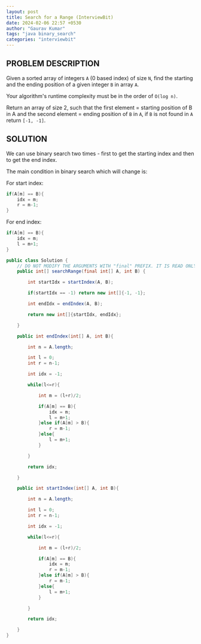 ```yaml
---
layout: post
title: Search for a Range (InterviewBit)
date: 2024-02-06 22:57 +0530
author: "Gaurav Kumar"
tags: "java binary_search"
categories: "interviewbit"
---
```


## PROBLEM DESCRIPTION

Given a sorted array of integers `A` (0 based index) of size `N`, find the starting and the ending position of a given integer `B` in array `A`.

Your algorithm's runtime complexity must be in the order of `O(log n)`.

Return an array of size 2, such that the first element = starting position of B in A and the second element = ending position of `B` in `A`, if `B` is not found in `A` return `[-1, -1]`.

## SOLUTION

We can use binary search two times - first to get the starting index and then to get the end index.

The main condition in binary search which will change is:

For start index:

```java
if(A[m] == B){
    idx = m;
    r = m-1;
}
```

For end index:

```java
if(A[m] == B){
    idx = m;
    l = m+1;
}
```

```java
public class Solution {
    // DO NOT MODIFY THE ARGUMENTS WITH "final" PREFIX. IT IS READ ONLY
    public int[] searchRange(final int[] A, int B) {

        int startIdx = startIndex(A, B);

        if(startIdx == -1) return new int[]{-1, -1};

        int endIdx = endIndex(A, B);

        return new int[]{startIdx, endIdx};

    }

    public int endIndex(int[] A, int B){

        int n = A.length;

        int l = 0;
        int r = n-1;

        int idx = -1;

        while(l<=r){

            int m = (l+r)/2;

            if(A[m] == B){
                idx = m;
                l = m+1;
            }else if(A[m] > B){
                r = m-1;
            }else{
                l = m+1;
            }

        }

        return idx;

    }

    public int startIndex(int[] A, int B){

        int n = A.length;

        int l = 0;
        int r = n-1;

        int idx = -1;

        while(l<=r){

            int m = (l+r)/2;

            if(A[m] == B){
                idx = m;
                r = m-1;
            }else if(A[m] > B){
                r = m-1;
            }else{
                l = m+1;
            }

        }

        return idx;

    }
}
```
